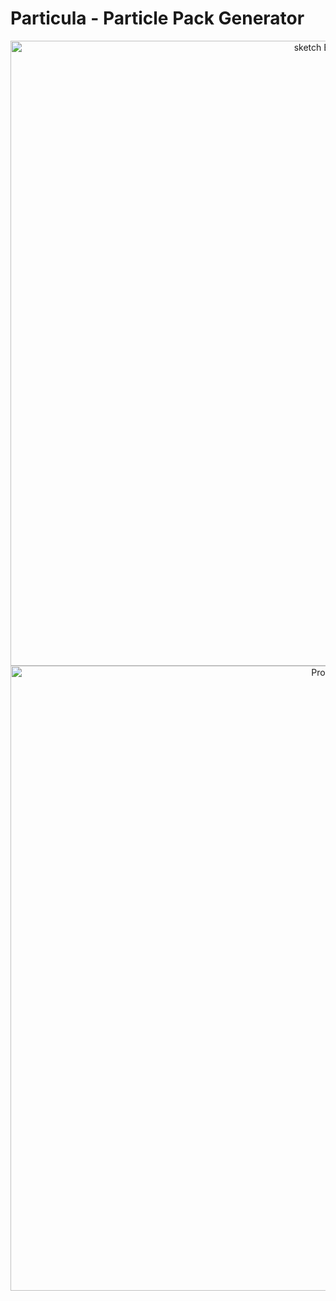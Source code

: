 Particula - Particle Pack Generator
=====

<div align="center">
    <img width=1000 src="https://github.com/badlands-model/Badlands-doc/blob/master/figures/StratigraphciModelling.png" alt="sketch Badlands" title="sketch of Badlands range of models."</img>
</div>


<div align="center">
    <img width=1000 src="https://github.com/MosGeo/ParticlePack/master/ReadmeFiles/Process.png" alt="Process" title="Particle Generation Process"</img>
</div>
